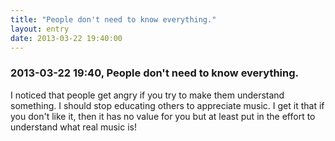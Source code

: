 ```yaml
---
title: "People don't need to know everything."
layout: entry
date: 2013-03-22 19:40:00
---
```

### 2013-03-22 19:40, People don't need to know everything. 

I noticed that people get angry if you try to make them understand something. I should stop educating others to appreciate music. I get it that if you don't like it, then it has no value for you but at least put in the effort to  understand what real music is! 
